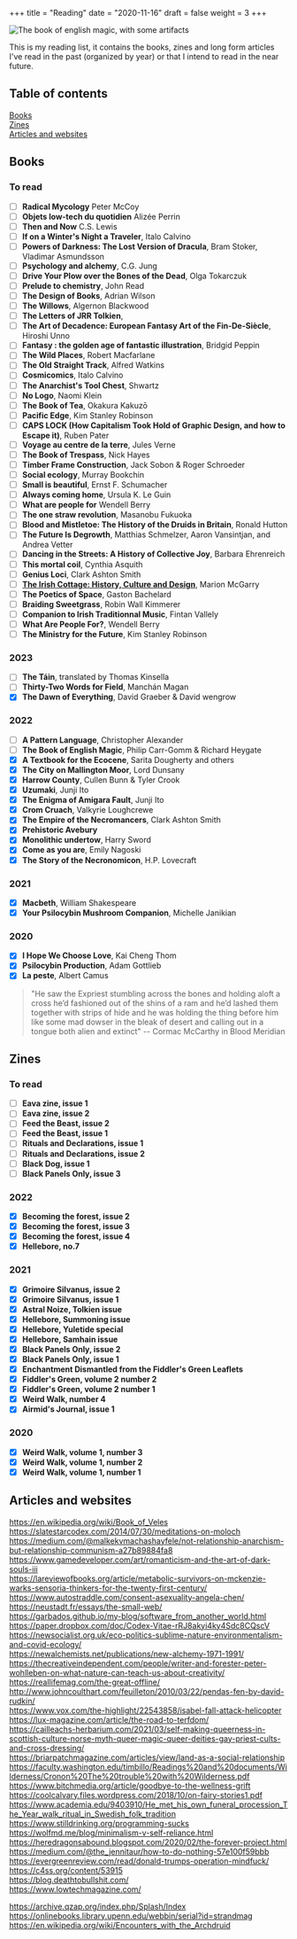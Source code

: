 +++
title = "Reading"
date = "2020-11-16"
draft = false
weight = 3
+++

![The book of english magic, with some artifacts](/img/about/book.jpg "The book of english magic, with some artifacts")

This is my reading list, it contains the books, zines and long form articles I've read in the past (organized by year) or that I intend to read in the near future.

## Table of contents

<div class="table-of-contents">

[Books](#books)  
[Zines](#zines)  
[Articles and websites](#articles-and-websites)

</div>

## Books

### To read

<div class="checklist">

- [ ] **Radical Mycology** Peter McCoy
- [ ] **Objets low-tech du quotidien** Alizée Perrin
- [ ] **Then and Now** C.S. Lewis
- [ ] **If on a Winter's Night a Traveler**, Italo Calvino
- [ ] **Powers of Darkness: The Lost Version of Dracula**, Bram Stoker, Vladimar Asmundsson
- [ ] **Psychology and alchemy**, C.G. Jung
- [ ] **Drive Your Plow over the Bones of the Dead**, Olga Tokarczuk
- [ ] **Prelude to chemistry**, John Read
- [ ] **The Design of Books**, Adrian Wilson
- [ ] **The Willows**, Algernon Blackwood
- [ ] **The Letters of JRR Tolkien**,
- [ ] **The Art of Decadence: European Fantasy Art of the Fin-De-Siècle**, Hiroshi Unno
- [ ] **Fantasy : the golden age of fantastic illustration**, Bridgid Peppin
- [ ] **The Wild Places**, Robert Macfarlane
- [ ] **The Old Straight Track**, Alfred Watkins
- [ ] **Cosmicomics**, Italo Calvino
- [ ] **The Anarchist's Tool Chest**, Shwartz
- [ ] **No Logo**, Naomi Klein
- [ ] **The Book of Tea**, Okakura Kakuzō
- [ ] **Pacific Edge**, Kim Stanley Robinson
- [ ] **CAPS LOCK (How Capitalism Took Hold of Graphic Design, and how to Escape it)**, Ruben Pater
- [ ] **Voyage au centre de la terre**, Jules Verne
- [ ] **The Book of Trespass**, Nick Hayes
- [ ] **Timber Frame Construction**, Jack Sobon & Roger Schroeder
- [ ] **Social ecology**, Murray Bookchin
- [ ] **Small is beautiful**, Ernst F. Schumacher
- [ ] **Always coming home**, Ursula K. Le Guin
- [ ] **What are people for** Wendell Berry
- [ ] **The one straw revolution**, Masanobu Fukuoka
- [ ] **Blood and Mistletoe: The History of the Druids in Britain**, Ronald Hutton
- [ ] **The Future Is Degrowth**, Matthias Schmelzer, Aaron Vansintjan, and Andrea Vetter
- [ ] **Dancing in the Streets: A History of Collective Joy**, Barbara Ehrenreich
- [ ] **This mortal coil**, Cynthia Asquith
- [ ] **Genius Loci**, Clark Ashton Smith
- [ ] [**The Irish Cottage: History, Culture and Design**](https://www.orpenpress.com/books/the-irish-cottage-history-culture-and-design/), Marion McGarry
- [ ] **The Poetics of Space**, Gaston Bachelard
- [ ] **Braiding Sweetgrass**, Robin Wall Kimmerer
- [ ] **Companion to Irish Traditionnal Music**, Fintan Vallely
- [ ] **What Are People For?**, Wendell Berry
- [ ] **The Ministry for the Future**, Kim Stanley Robinson

### 2023

- [ ] **The Táin**, translated by Thomas Kinsella
- [ ] **Thirty-Two Words for Field**, Manchán Magan
- [x] **The Dawn of Everything**, David Graeber & David wengrow

### 2022

- [ ] **A Pattern Language**, Christopher Alexander
- [ ] **The Book of English Magic**, Philip Carr-Gomm & Richard Heygate
- [x] **A Textbook for the Ecocene**, Sarita Dougherty and others
- [x] **The City on Mallington Moor**, Lord Dunsany
- [x] **Harrow County**, Cullen Bunn & Tyler Crook
- [x] **Uzumaki**, Junji Ito
- [x] **The Enigma of Amigara Fault**, Junji Ito
- [x] **Crom Cruach**, Valkyrie Loughcrewe
- [x] **The Empire of the Necromancers**, Clark Ashton Smith
- [x] **Prehistoric Avebury**
- [x] **Monolithic undertow**, Harry Sword
- [x] **Come as you are**, Emily Nagoski
- [x] **The Story of the Necronomicon**, H.P. Lovecraft

### 2021

- [x] **Macbeth**, William Shakespeare
- [x] **Your Psilocybin Mushroom Companion**, Michelle Janikian

### 2020

- [x] **I Hope We Choose Love**, Kai Cheng Thom
- [x] **Psilocybin Production**, Adam Gottlieb
- [x] **La peste**, Albert Camus

</div>

> "He saw the Expriest stumbling across the bones and holding aloft a cross he’d fashioned out of the shins of a ram and he’d lashed them together with strips of hide and he was holding the thing before him like some mad dowser in the bleak of desert and calling out in a tongue both alien and extinct"
> -- Cormac McCarthy in Blood Meridian

## Zines

### To read

<div class="checklist">

- [ ] **Eava zine, issue 1**
- [ ] **Eava zine, issue 2**
- [ ] **Feed the Beast, issue 2**
- [ ] **Feed the Beast, issue 1**
- [ ] **Rituals and Declarations, issue 1**
- [ ] **Rituals and Declarations, issue 2**
- [ ] **Black Dog, issue 1**
- [ ] **Black Panels Only, issue 3**

</div>

### 2022

<div class="checklist">

- [x] **Becoming the forest, issue 2**
- [x] **Becoming the forest, issue 3**
- [x] **Becoming the forest, issue 4**
- [x] **Hellebore, no.7**

</div>

### 2021

<div class="checklist">

- [x] **Grimoire Silvanus, issue 2**
- [x] **Grimoire Silvanus, issue 1**
- [x] **Astral Noize, Tolkien issue**
- [x] **Hellebore, Summoning issue**
- [x] **Hellebore, Yuletide special**
- [x] **Hellebore, Samhain issue**
- [x] **Black Panels Only, issue 2**
- [x] **Black Panels Only, issue 1**
- [x] **Enchantment Dismantled from the Fiddler's Green Leaflets**
- [x] **Fiddler's Green, volume 2 number 2**
- [x] **Fiddler's Green, volume 2 number 1**
- [x] **Weird Walk, number 4**
- [x] **Airmid's Journal, issue 1**

</div>

### 2020

<div class="checklist">

- [x] **Weird Walk, volume 1, number 3**
- [x] **Weird Walk, volume 1, number 2**
- [x] **Weird Walk, volume 1, number 1**

</div>

## Articles and websites

https://en.wikipedia.org/wiki/Book_of_Veles  
https://slatestarcodex.com/2014/07/30/meditations-on-moloch  
https://medium.com/@malkekvmachashayfele/not-relationship-anarchism-but-relationship-communism-a27b89884fa8  
https://www.gamedeveloper.com/art/romanticism-and-the-art-of-dark-souls-iii  
https://lareviewofbooks.org/article/metabolic-survivors-on-mckenzie-warks-sensoria-thinkers-for-the-twenty-first-century/  
https://www.autostraddle.com/consent-asexuality-angela-chen/  
https://neustadt.fr/essays/the-small-web/  
https://garbados.github.io/my-blog/software_from_another_world.html  
https://paper.dropbox.com/doc/Codex-Vitae-rRJ8akyi4ky4Sdc8CQscV  
https://newsocialist.org.uk/eco-politics-sublime-nature-environmentalism-and-covid-ecology/  
https://newalchemists.net/publications/new-alchemy-1971-1991/  
https://thecreativeindependent.com/people/writer-and-forester-peter-wohlleben-on-what-nature-can-teach-us-about-creativity/  
https://reallifemag.com/the-great-offline/  
http://www.johncoulthart.com/feuilleton/2010/03/22/pendas-fen-by-david-rudkin/  
https://www.vox.com/the-highlight/22543858/isabel-fall-attack-helicopter  
https://lux-magazine.com/article/the-road-to-terfdom/  
https://cailleachs-herbarium.com/2021/03/self-making-queerness-in-scottish-culture-norse-myth-queer-magic-queer-deities-gay-priest-cults-and-cross-dressing/  
https://briarpatchmagazine.com/articles/view/land-as-a-social-relationship  
https://faculty.washington.edu/timbillo/Readings%20and%20documents/Wilderness/Cronon%20The%20trouble%20with%20Wilderness.pdf  
https://www.bitchmedia.org/article/goodbye-to-the-wellness-grift  
https://coolcalvary.files.wordpress.com/2018/10/on-fairy-stories1.pdf  
https://www.academia.edu/9403910/He_met_his_own_funeral_procession_The_Year_walk_ritual_in_Swedish_folk_tradition  
https://www.stilldrinking.org/programming-sucks  
https://wolfmd.me/blog/minimalism-v-self-reliance.html  
https://heredragonsabound.blogspot.com/2020/02/the-forever-project.html  
https://medium.com/@the_jennitaur/how-to-do-nothing-57e100f59bbb  
https://evergreenreview.com/read/donald-trumps-operation-mindfuck/  
https://c4ss.org/content/53915  
https://blog.deathtobullshit.com/  
https://www.lowtechmagazine.com/

https://archive.qzap.org/index.php/Splash/Index  
https://onlinebooks.library.upenn.edu/webbin/serial?id=strandmag  
https://en.wikipedia.org/wiki/Encounters_with_the_Archdruid
